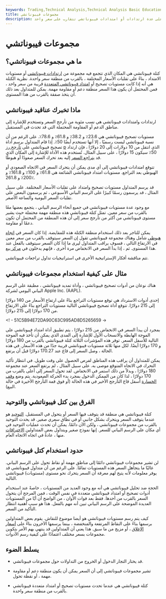 ```yaml
---
keywords: Trading,Technical Analysis,Technical Analysis Basic Education
title: مجموعات فيبوناتشي
description: مجموعات فيبوناتشي هي مناطق دعم ومقاومة محتملة تعتمد على عدة ارتدادات أو امتدادات فيبوناتشي تتقارب على سعر واحد.
---
```


# مجموعات فيبوناتشي
## ما هي مجموعات فيبوناتشي؟

كتلة فيبوناتشي هي المكان الذي تتجمع فيه مجموعة من [ارتدادات فيبوناتشي](/fibonacciretracement) أو مستويات الامتداد ، بناءً على تقلبات الأسعار المختلفة ، بالقرب من منطقة سعر واحدة. نظرية الكتلة هي أنه إذا كانت مستويات تصحيح أو [امتداد فيبوناتشي المتعددة](/fibonacciextensions) قريبة من سعر واحد ، فمن المحتمل أن يكون هذا السعر منطقة دعم أو مقاومة مهمة. يمكن للمتداول بعد ذلك أن يتخذ صفقة بالقرب من هذا المستوى.

## ماذا تخبرك عناقيد فيبوناتشي

ارتدادات وامتدادات فيبوناتشي هي نسب مئوية من تأرجح السعر وتستخدم للإشارة إلى مناطق الدعم أو المقاومة المحتملة التي قد تحدث في المستقبل.

مستويات تصحيح فيبوناتشي هي 23.6٪ و 38.2٪ و 61.8٪ و 78.6٪. على الرغم من أن نسبة فيبوناتشي ليست رسميًا ، إلا أنها تستخدم أيضًا 50٪. إذا قام المتداول برسم أداة تصحيح فيبوناتشي على [تأرجح رز](/swing) [p](/swing) الذي انتقل من 10 دولارات إلى 20 دولارًا ، فإن ارتداد 50٪ سيكون 15 دولارًا ، على سبيل المثال. تُستخدم هذه الأداة للإشارة إلى المكان الذي قد [يتراجع السعر](/pullback) إليه بعد تحرك السعر صعودًا أو هبوطًا.

تتوقع امتدادات فيبوناتشي إلى أي مدى يمكن أن يتحرك السعر في الاتجاه الصعودي أو الهبوطي بعد التراجع. مستويات امتداد فيبوناتشي الشائعة هي 61.8٪ و 100٪ و 161.8٪ و 200٪ و 261.8٪.

قد يرسم المتداول مستويات تصحيح وامتداد على تقلبات الأسعار المختلفة. على سبيل المثال ، قد يرسمون رسمًا كبيرًا على الرسم البياني الأسبوعي ، ثم يرسمون البعض على تقلبات السعر اليومية والساعة الأصغر.

مع وجود عدة مستويات فيبوناتشي في جميع أنحاء الرسم البياني ، يتجمع بعضها معًا بالقرب من سعر معين. تمثل كتلة فيبوناتشي هذه منطقة مهمة محتملة حيث يشير مستوى فيبوناتشي من أكثر من تأرجح سعر إلى أن هذه المنطقة من المحتمل أن تكون دعمًا أو مقاومة.

يمكن للتاجر بعد ذلك استخدام منطقة الكتلة هذه للمقايضة. إذا كان السعر في [اتجاه هبوطي](/downtrend) شامل وهناك مجموعة فيبوناتشي تقول إن السعر سيتوقف بالقرب من سعر معين في الارتفاع التالي ، فسوف يراقب المتداول ليرى ما إذا كان السعر سيتوقف بالفعل عند هذا المستوى. ثم ، إذا بدأ السعر في الانخفاض مرة أخرى ، فإنهم يدخلون في [مركز بيع](/short).

تتم مناقشة أفكار الإستراتيجية الأخرى في استراتيجيات تداول تراجعات فيبوناتشي.

## مثال على كيفية استخدام مجموعات فيبوناتشي

هناك نوعان من أدوات تصحيح فيبوناتشي ، وأداة تمديد فيبوناتشي ، مطبقة على الرسم البياني اليومي لشركة Apple Inc. (AAPL).

إحدى أدوات الاسترداد هي توقع مستويات التراجع بناءً على ارتفاع الأسعار من 140 دولارًا إلى 215 دولارًا. تتوقع أداة تصحيح فيبوناتشي التالية مستويات التراجع بناءً على الارتفاع من 170 دولارًا إلى 215 دولارًا.

<! - 51C5B94E72DA90C63C995AD8D5265659 ->

بمجرد أن يبدأ السعر في الانخفاض من 215 دولارًا ، يتم تطبيق أداة امتداد فيبوناتشي على الموجة الهابطة والانسحاب الأول للإشارة إلى المدى الذي يمكن أن تأخذ فيه الموجة التالية للأسفل السعر. توفر هذه المؤشرات الثلاثة كتلة فيبوناتشي بالقرب من 180 دولارًا و 170 دولارًا أيضًا. لكل منها ثلاثة مستويات فيبوناتشي قريبة جدًا من هذه الأسعار. في هذه الحالة ، وصل السعر إلى قاع عند 170.27 دولارًا قبل أن يرتفع.

يمكن للمتداول أن يراقب هذه المناطق لفرص الحصول على وقت طويل. في انتظار تأكيد التحرك في الاتجاه المتوقع موصى به. على سبيل المثال ، لم يرتفع السعر عند مجموعة 180 دولارًا ، وبدلاً من ذلك استمر في الانخفاض. لقد تحول السعر إلى أعلى بالقرب من 170 دولارًا ، لذا كان من الممكن الدخول بمجرد بدء الحركة الصعودية. يتم وضع [وقف الخسارة](/stop-lossorder) أسفل قاع التأرجح الأخير في هذه الحالة (أو فوق قمة التأرجح الأخيرة في حالة البيع).

## الفرق بين كتل فيبوناتشي والتوحيد

كتلة فيبوناتشي هي منطقة قد يتوقف فيها السعر أو يتحول في المستقبل. [التوحيد](/consolidation) هو عندما يتوقف السعر ويتحرك بشكل جانبي أو في نطاق سعري صغير. قد يحدث التوحيد بالقرب من مجموعات فيبوناتشي ، ولكن الآن دائمًا. يمكن أن تحدث عمليات التوحيد في أي مكان على الرسم البياني للسعر. إنها نموذج صغير ويتداول بعض المتداولين [الاختراقات](/breakout) منها ، عادةً في اتجاه الاتجاه العام.

## حدود استخدام كتل فيبوناتشي

لن تشير مجموعات فيبوناتشي دائمًا إلى مناطق مهمة أو نقاط تحول على الرسم البياني. غالبًا ما يتجاهل السعر هذه المستويات تمامًا. على الرغم من أن متداول فيبوناتشي قد يوفر معلومات لأنه يتيح لهم معرفة أن السعر يتحرك نحو مستوى (مستويات) فيبوناتشي التالية.

الحجة ضد تحليل فيبوناتشي هي أنه مع وجود العديد من المستويات ، خاصةً عند استخدام أدوات تصحيح أو امتداد فيبوناتشي متعددة في نفس الوقت ، فمن المرجح أن يتحول السعر بالقرب من أحدها. فقط بعد فوات الأوان ، من الواضح أن أيًا من المستويات العديدة الموضحة على الرسم البياني تبين أنه مهم بالفعل. هذا هو سبب أهمية انتظار التأكيد من السعر.

كيف يتم رسم مستويات فيبوناتشي هو أيضا موضوع للنقاش. يقوم بعض المتداولين برسمها بناءً على النقاط المرتفعة والمنخفضة ، بينما يرسمها الآخرون بناءً على [أسعار الإغلاق](/closingprice) ، أو مزيج من ما سبق. هذا يعني أن المتداولين قد ينتهي بهم الأمر بتكوين مجموعات بسعر مختلف اعتمادًا على كيفية رسم الأدوات.

## يسلط الضوء

- قد يختار التجار الدخول أو الخروج من التداولات حول مجموعات فيبوناتشي.

- تشير مجموعات فيبوناتشي إلى أن السعر يمكن أن يكون منطقة دعم أو مقاومة مهمة ، أو نقطة تحول.

- كتلة فيبوناتشي هي عندما تحدث مستويات تصحيح أو امتداد متعددة فيبوناتشي بالقرب من منطقة سعر واحدة.


